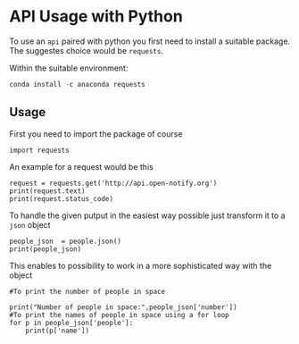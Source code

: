 # API Usage with Python

To use an `api` paired with python you first need to install a suitable package. The suggestes choice would be `requests`.

Within the suitable environment:
```python
conda install -c anaconda requests 
```

## Usage

First you need to import the package of course
```
import requests
```

An example for a request would be this
```
request = requests.get('http://api.open-notify.org')
print(request.text)
print(request.status_code)
```
To handle the given putput in the easiest way possible just transform it to a `json` object

```
people_json  = people.json()
print(people_json)
```

This enables to possibility to work in a more sophisticated way with the object

```
#To print the number of people in space

print("Number of people in space:",people_json['number'])
#To print the names of people in space using a for loop
for p in people_json['people']:
    print(p['name'])
```